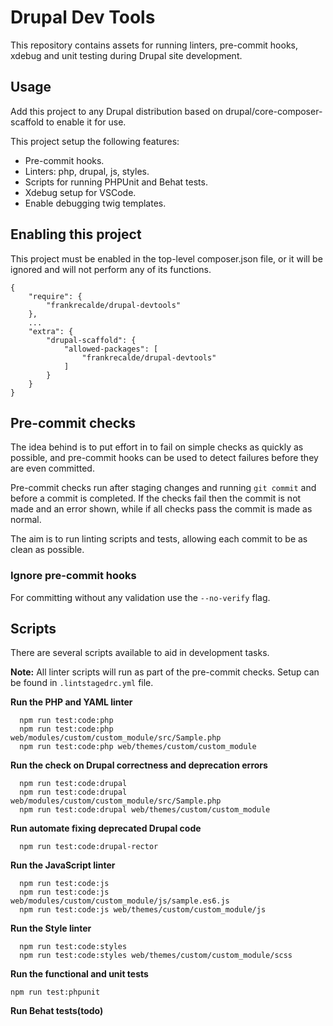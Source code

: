 # Drupal Dev Tools
This repository contains assets for running linters, pre-commit hooks, xdebug and unit testing during Drupal site development.

## Usage

Add this project to any Drupal distribution based on drupal/core-composer-scaffold to enable it for use.

This project setup the following features:

- Pre-commit hooks.
- Linters: php, drupal, js, styles.
- Scripts for running PHPUnit and Behat tests.
- Xdebug setup for VSCode.
- Enable debugging twig templates.

## Enabling this project

This project must be enabled in the top-level composer.json file, or it will be ignored and will not perform any of its functions.
```
{
    "require": {
        "frankrecalde/drupal-devtools"
    },
    ...
    "extra": {
        "drupal-scaffold": {
            "allowed-packages": [
                "frankrecalde/drupal-devtools"
            ]
        }
    }
}
```

## Pre-commit checks

The idea behind is to put effort in to fail on simple checks as quickly as possible, and pre-commit hooks can be used to detect failures before they are even committed.

Pre-commit checks run after staging changes and running `git commit` and before a commit is completed. If the checks fail then the commit is not made and an error shown, while if all checks pass the commit is made as normal.

The aim is to run linting scripts and tests, allowing each commit to be as clean as possible.

### Ignore pre-commit hooks

For committing without any validation use the `--no-verify` flag.

## Scripts

There are several scripts available to aid in development tasks.

**Note:** All linter scripts will run as part of the pre-commit checks. Setup can be found in `.lintstagedrc.yml` file.

**Run the PHP and YAML linter**

```
  npm run test:code:php
  npm run test:code:php web/modules/custom/custom_module/src/Sample.php
  npm run test:code:php web/themes/custom/custom_module
```

**Run the check on Drupal correctness and deprecation errors**

```
  npm run test:code:drupal
  npm run test:code:drupal web/modules/custom/custom_module/src/Sample.php
  npm run test:code:drupal web/themes/custom/custom_module
```

**Run automate fixing deprecated Drupal code**

```
  npm run test:code:drupal-rector
```

**Run the JavaScript linter**

```
  npm run test:code:js
  npm run test:code:js web/modules/custom/custom_module/js/sample.es6.js
  npm run test:code:js web/themes/custom/custom_module/js
```

**Run the Style linter**

```
  npm run test:code:styles
  npm run test:code:styles web/themes/custom/custom_module/scss
```

**Run the functional and unit tests**

```
npm run test:phpunit
```

**Run Behat tests(todo)**
